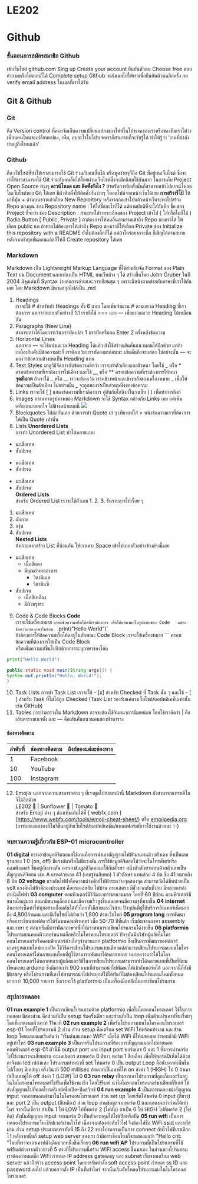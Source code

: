 # LE202
# Github
### ขั้นตอนการสมัครสมาชิก Github
เข้าเว็บไซต์ github.com
Sing up
Create your account
ยืนยันตัวตน
Choose free
ตอบคำถามหรือไม่ตอบก็ได้
Complete setup
Github จะส่งเมลไปให้เราเพื่อยืนยันตัวตนอีกครั้ง
กด verify email address ในเมลที่เราได้รับ
## Git & Github
### Git
คือ Version control ที่คอยจัดเก็บความเปลี่ยนแปลงของไฟล์ในโปรเจคของเราหรือของทีมเราไม่ว่าเพื่อนคนไหนจะเปลี่ยนแปลง, เพิ่ม, ลบอะไรในโปรเจคเราก็สามารถที่จะรับรู้ได้ ทำให้รู้ว่า ‘งานที่กำลังทำอยู่ถึงไหนแล้ว’
### Github
คือ เว็ปไซต์ที่ทำให้เราสามารถใช้ Git ร่วมกับคนอื่นได้ หรือพูดง่ายๆก็คือ Git ที่อยู่บนเว็บไซต์ ซึ่งจะทำให้เราสามารถใช้ Git ร่วมกับคนอื่นได้โดยผ่านเว็บไซต์ซึ่งจะมักนิยมใช้กันมาก ในการเก็บ Project Open Source ต่างๆ **ดาวน์โหลด และ ติดตั้งยังไง ?** สำหรับการติดตั้งนั้นก็สามารถเข้าไปดาวน์โหลดในเว็บไซต์ของ Git ได้เลย มีตัวติดตั้งให้ติดตั้งกันง่ายๆ โหลดไฟล์จากหน้าเว็บได้เลย **การสร้างรีโป้** ให้มาที่ปุ่ม + ด้านบนขวาแล้วก็กด New Repioitory หลังจากกดเข้าไปแล้วหน้าเว็บจะพาไปสร้าง Repo ของคุณ ช่อง Repository name : ให้ใส่ชื่ออะไรก็ได้ แต่ตามปกติที่จะใส่กันคือ ชื่อ ของ Project ที่จะทำ ช่อง Description : สามารถใส่รายระเอียดของ Project เข้าไป ( ใส่หรือไม่ก็ได้ ) Radio Button [ Public, Private ] ถ้าต้องการให้คนอื่นสามารถเข้าถึง Repo ของเราได้ ให้เลือก public แต ถ้าหากไม่ต้องการให้เข้าถึง Repo ของเราก็ให้เลือก Private ช่อง Initialize this repository with a README ยังไม่ต้องติ๊กก็ได้ แต่ถ้าใคร่อยากจะติ๊ก ก็เชิญได้ตามสบาย หลังจากทำทุกขั้นตอนแล้สก็ให้ก็ Create repository ได้เลย
### Markdown
Markdown เป็น Lightweight Markup Language ที่ใช้สำหรับจัด Format ของ Plain Text บน Document และแปลงเป็น HTML บนเว็บต่าง ๆ ได้ สร้างขึ้นโดย John Gruber ในปี 2004 มีจุดเด่นที่ Syntax ง่ายต่อการอ่านและการเขียนสุด ๆ เพราะมีหน้าตาคล้ายกับภาษาที่เราใช้กันเลย โดย Markdown มีนามสกุลไฟล์เป็น .md  
1. Headings  
เราจะใช้ # สำหรับทำ Headings ทั้ง 6 แบบ โดยเพิ่มจำนวน # ตามเลเวล Heading ที่เราต้องการ นอกจากแบบตัวอย่างที่ 1.1 เรายังใช้ === และ — เพื่อแบ่งเลเวล Heading ได้เหมือนกัน  
2. Paragraphs (New Line)  
สามารถทำได้โดยการเว้นบรรทัดเปล่า 1 บรรทัดหรือกด Enter 2 ครั้งหลังข้อความ  
3. Horizontal Lines  
นอกจาก — จะใช้แบ่งเลเวล Heading ได้แล้ว ยังใช้สร้างเส้นคั่นแนวนอนได้อีกด้วย แต่ถ้าเหนือเส้นคั่นมีข้อความล่ะก็ เราต้องเว้นบรรทัดลงมาก่อนนะ เส้นคั่นถึงจะแสดง ไม่อย่างนั้น — จะมองว่าข้อความข้างบนเป็น Heading แทน  
4. Text Styles
มาดูวิธีจัดการกับข้อความดีกว่า เราจะทำตัวเอียงและตัวหนา โดยใช้ _ หรือ * ครอบข้อความที่เราต้องการให้เอียง และใช้ __ หรือ ** ครอบข้อความที่เราต้องการให้หนา  
**จุดสังเกต** ถ้าเราใช้ _ หรือ __ เราจะต้องเว้นวรรคข้างหน้าและข้างหลังของเครื่องหมาย _ เพื่อให้ข้อความเป็นตัวเอียง ไม่อย่างนั้น _ จะถูกมองว่าเป็นส่วนหนึ่งของข้อความ  
5. Links
เราจะใช้ [ ] แสดงข้อความที่เราต้องการ คู่กับกับใส่ลิงก์ในวงเล็บ ( ) เพื่อทำการลิงก์  
6. Images
การแทรกรูปภาพของ Markdown จะใช้ Syntax คล้ายกับ Links เลย แต่เพิ่มเครื่องหมายตกใจ ไปข้างหน้าแบบนี้ ![ ]( )  
7. Blockquotes
ไปต่อกันเลย ด้วยการทำ Quote เก๋ ๆ เพียงแค่ใส่ > หน้าข้อความเราที่ต้องการให้เป็น Quote เท่านั้น  
8. Lists
**Unordered Lists**  
การทำ Unordered List ทำได้หลายแบบ  
* มะเขือเทศ
* สับปะรด
- มะเขือเทศ
- สับปะรด
+ มะเขือเทศ
+ สับปะรด  
**Ordered Lists**  
สำหรับ Ordered List เราจะใช้ตัวเลข 1. 2. 3. รันรายการไปเรื่อย ๆ
1. มะเขือเทศ
2. ผักกาด
3. องุ่น
4. สับปะรด  
**Nested Lists**  
ถ้าเราอยากสร้าง List ที่ซ้อนกัน ให้เราเคาะ Space เข้าไปแบบตัวอย่างข้างล่างนี้เลย  
* มะเขือเทศ
  * เนื้อสีแดง
  * มีคุณค่าทางอาหาร
    * วิตามินเอ
    * วิตามินซี
* สับปะรด
  * เนื้อสีเหลือง
  * มีผิวขรุขระ  
9. Code & Code Blocks
**Code**  
เราจะใช้เครื่องหมาย ` ครอบข้อความหรือโค้ดที่เราต้องการ เพื่อให้แสดงผลในรูปแบบของ Code  
แสดงข้อความบนภาษาไพธอน  
`print("Hello World")`  
ถ้าต้องการให้ข้อความหรือโค้ดอยู่ในลักษณะ Code Block เราจะใช้เครื่องหมาย ``` ครอบข้อความที่ต้องการให้เป็น Code Block  
หรือเพิ่มความเท่ขึ้นไปอีกด้วยการระบุภาษาของโค้ด  
```python
print("Hello World") 
```

```java
public static void main(String args[]) {
System.out.println("Hello, World!");
}
```
10. Task Lists
การทำ Task List เราจะใช้ – [x] สำหรับ Checked ที่ Task นั้น ๆ และใช้ – [ ] สำหรับ Task ที่ไม่ได้ถูก Checked
(Task List รองรับแค่บางเว็บไซต์/แอปพลิเคชันเท่านั้น เช่น GitHub)  
11. Tables
การทำตารางใน Markdown อาจจะต้องใช้จินตนาการนิดหน่อย โดยใช้เราคิดว่า | คือเส้นตารางแนวตั้ง และ — คือเส้นคั่นแนวนอนของหัวตาราง  
#### ช่องทางติดตาม

| ลำดับที่ | ช่องทางติดตาม | ลิงก์ของแต่ละช่องทาง |
| ---- | ---- | ---- |
| 1 | Facebook |  |
| 10 | YouTube |  |
| 100 | Instagram |  |

12. Emojis
นอกจากความสามารถต่าง ๆ ที่เราพูดไปก่อนหน้านี้ Markdown ยังสามารถแทรกอิโมจิได้อีกด้วย  
LE202 :t-rex: | Sunflower :sunflower: | Tomato :tomato:  
สำหรับ Emoji ต่าง ๆ ส่องเพิ่มเติมได้ที่ [ webfx.com ][https://www.webfx.com/tools/emoji-cheat-sheet/) หรือ [ emojipedia.org ](https://emojipedia.org/) (การแสดงผลของอิโมจิขึ้นอยู่กับเว็บไซต์/แอปพลิเคชัน/แพลตฟอร์มที่เราใช้งานด้วยนะ ✨)
### ทบทวนความรู้เกี่ยวกับ ESP-01 microcontroller
**01 digital** การเอาข้อมูลดิจิตอลมสใช้งานคือการนำเอาสัญญาณไฟฟ้ามาแทนด้วยตัวเลข ซึ่งเป็นเลขฐานสอง 1 0 (on, off) มีแรงดันหรือไม่มีแรงดัน การใช้ข้อมูลดิจิตอลไม่ว่าจะในโทรศัพท์หรือคอมพิวเตอร์ ขึ้นอยู่กับแรงดัน การเอาข้อมูลดิจิตอลมาใช้กับอักษร หนึ่งตัวอักษรแทนด้วยตัวเลขเป็นสัญญาณดิจิตอล เช่น A แทนด้วยเลข 41 (เลขฐานสิบหก) 1 ตัวอักษร แทนด้วย 4 บิต ซึ่ง 41 หมายถึง 8 บิต
**02 voltage** แรงดันไฟฟ้าคือความต่างศักย์ไฟฟ้าระหว่างจุดสองจุด สามารถวัดได้มีหน่วยเป็น volt แรงดันไฟฟ้ามีสองประเภท คือกระแสสลับ ไฟบ้าน กระแสตรง มีขั้วบวกกับขั้วลบ มีหลายแหล่งกำเนิดไฟฟ้า
**03 computer** คอมพิวเตอร์มีวิวัฒนาการมานานมาก โดยที่ 60 ปีก่อน คอมพิวเตอร์มีขนาดใหญ่มาก ต่อมามีขนาดเล็กลง และมีความเร็วสูงขึ้นตลอดจนมีความจุที่มากขึ้น
**04 internet** อินเทอร์เน็ตทำให้ทุกอย่างเชื่อมกันได้ทั่วโลกทั้งมีสายและไร้สาย ปัจจุบันมีผู้ใช้บริการอินเทอร์เน็ตมากถึง 4,800ล้านคน และมีเว็บไซต์ไม่ต่ำกว่า 1,800 ล้านเว็บไซต์
**05 program lang** การพัฒนาหรือการเขียนซอฟต์แวร์ให้รันบนคอมพิวเตอร์ เมื่อ 50-70 ปีที่แล้ว เริ่มต้นจากภาษา assembly และภาษา c ต่อมาเริ่มมีการพัณาภาษาเพื่อให้เราสทมารถเขียนโปรแกรมได้ง่ายขึ้น
**06 platformio** โปรแกรมบนคอมพิวเตอร์ขนาดเล็กหรือไมโครคอนโทรลเลอร์ ปัจจุบันมีบริษัทผู้ผลิตไมโครคอนโทรลเลอร์หรือคอมพิวเตอร์ตัวเล็กๆจำนวนมาก platformio ซึ่งเป็นการพัฒนาซอฟต์แวร์มาตรฐานแบบใหม่แบบเปิด ใช้วิธีการเขียนโปรแกรมแบบเดียวแต่สามารถเขียนโปรแกรมลงบนไมโครคอนโทรลเลอร์ได้หลายแบบโดยที่ผู้ใช้สามารถพัฒนาได้หลากหลาย หมายความว่าใช้ไมโครคอนโทรลเลอร์ได้หลากหลายผู้ผลิตและวิธีในการเขียนโปรแกรมสามารถทำได้หลายแบบที่เป็นที่นิยมเขียนแบบ arduino ซึ่งมีมากกว่า 900 แบบที่สามารถนำไปพัฒนาให้เข้ากับบอร์ดได้ นอกจากนี้ก็ยังมี library หรือโปรแกรมที่เอาไปสามารถนำไปประยุกต์ใช้ได้ทันทีไม่ต้องเขียนโปรแกรมใหม่ทั้งหมดมากกว่า 10,000 รายการ ซึ่งเราจะใช้ platformio เป็นเครื่องมือหลักในการเขียนโปรแกรม
### สรุปการทดลอง
**01 run example 1** เป็นการเขียนโปรแกรมด้วย platformio เพื่อไมโครคอนโทรลเลอร์ ใช้ในการทดสอบ มีสองส่วน คือส่วนที่เป็น setup รันครั้งเดียว และส่วนที่เป็น loop เพิ่มตัวแปรเคาท์ขึ้นเรื่อยๆ โดยที่แสดงผลตัวเคาท์ 1วินาที
**02 run example 2** เพื่อรันโปรแกรมบนไมโครคอนโทรลเลอร์ esp-01 โดยที่โปรแกรมมี 2 ส่วน ส่วน setup คือเตรียม set WiFi ให้พร้อมทำงาน และส่วน loop โดยแสดงผลเริ่มต้นว่า "เริ่มต้นสแกนหา WiFi" เมื่อได้ WiFi ก็ให้แสดงผลว่ารอบตัวมี WiFi อยู่เท่าไหร่
**03 run example 3** เป็นการรันโปรแกรมที่ต้องการสัญญาณออกไปภายนอกคอมพิวเตอร์ esp-01 ตัวนี้มี output port และ input port พอร์ตเลข 0 และ 1 ซึ่งการนำพอร์ตไปใช้งานเราจะเสียบผ่าน อะแดปเตอร์ สายพอร์ต 0 สีขาว พอร์ต 1 สีเหลือง เพื่อให้พอร์ต0เห็นได้ด้วยตาจึงต่อ led เปล่งแสง โปรแกรมทำหน้าที่ set ให้พอร์ต 0 เป็น output Loop คือนับเคาท์เพิ่มขึ้นไปเรื่อยๆ ดีเลย์ทุก ครึ่งวินาที 500 millisec ถ้าเคาท์เป็นเลขคี่ให้ on ส่งค่า 1 (HIGH) ไป 0 ถ้าเคาท์เป็นเลขคู่ให้ off ส่งค่า 1 (LOW) ไป 0
**03 run relay** เป็นการเอาโปรแกรมที่ถูกเก็บและรันอยู่ในไมโครคอนโทรลเลอร์ไปรันเพื่อใช้งานจริง โดยใช้รีเลย์ นำไมโครคอนโทรลเลอร์มาเสียบที่รีเลย์ ให้ส่งสัญญาณไปที่คอลโทรลรีเลย์เพื่อเปิด-ปิดสวิทช์
**04 run example 4** เป็นการทดลองนำสัญญาณ input จากภายนอกเข้ามาในไมโครคอนโทรลเลอร์ ส่วน set up โดยเซ็ตให้พอร์ต 0 input (สีขาว) และ port 2 เป็น output (สีเหลือง) ส่วน loop อ่านข้อมูลจากพอร์ต 0 และแสดงผลว่าอ่านได้เท่าไหร่ จากนั้นเช็คว่า ถ้าเป็น 1 ให้ LOW ไปที่พอร์ต 2 (ไฟดับ) ถ้าเป็น 0 ให้ HIGH ไปที่พอร์ต 2 (ไฟติด) ดังนั้นสัญญาณ input จากพอร์ต 0 เป็นตัวควบคุมให้ไฟเปิดหรือปิด
**05 run wifi** เป็นการทดลองโปรแกรมเว็บเซิร์ฟเวอร์ผ่านไวไฟ เนื่องจากต้องต่อกับไวไฟ จึงต้องใส่ชื่อ WiFi ssid และรหัสผ่าน  ส่วน setup ประมาณบรรทัดที่ 15 ถึง 22 ของโปรแกรมเป็นการ connect กับไวไฟที่เราเลือกไว้ หลังจากนั้นก็ setup web server ของเรา ถ้ามีการเชื่อมโยงก็จะแสดงผลว่า "Hello cnt: "โดยที่เราจะเอาเคาท์ตัวเดิมบวกหนึ่งขึ้นเรื่อยๆ
**06 run wifi AP** โปรแกรมนี้เป็นโปรแกรมที่ใช้ wifiแต่ต่างจากตัวอย่างที่ 5 ตรงที่โปรแกรมนี้สร้าง WiFi access ขึ้นมาเอง ในส่วนของโปรแกรมเราต้องกำหนดชื่อ WiFi กำหนด IP address gateway และ subnet เริ่มจากเตรียม web server แล้วก็สร้าง access point โดยการรันคำสั่ง soft access point กำหนด ss ID และ password ลงไป แล้วบอกว่าตั้ง IP เป็นที่เท่าไหร่ จากนั้นเริ่มอัพโหลดโปรแกรมลงในไมโครคอลโทรลเลอร์ 
